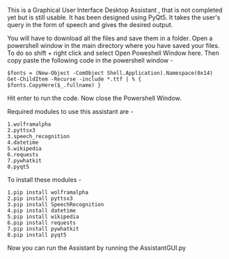 This is a Graphical User Interface Desktop Assistant , that is not completed yet but is still usable. It has been designed using PyQt5. It takes the user's query in the form of speech and gives the desired output.

You will have to download all the files and save them in a folder.
Open a powershell window in the main directory where you have saved your files. To do so shift + right click and select Open Poweshell Window here. Then copy paste the following code in the powershell window -

    $fonts = (New-Object -ComObject Shell.Application).Namespace(0x14)
    Get-ChildItem -Recurse -include *.ttf | % { $fonts.CopyHere($_.fullname) }

Hit enter to run the code. Now close the Powershell Window.

Required modules to use this assistant are -

    1.wolframalpha
    2.pyttsx3
    3.speech_recognition
    4.datetime
    5.wikipedia
    6.requests
    7.pywhatkit
    8.pyqt5

To install these modules - 

    1.pip install wolframalpha
    2.pip install pyttsx3
    3.pip install SpeechRecognition
    4.pip install datetime
    5.pip install wikipedia
    6.pip install requests
    7.pip install pywhatkit
    8.pip install pyqt5

Now you can run the Assistant by running the AssistantGUI.py
